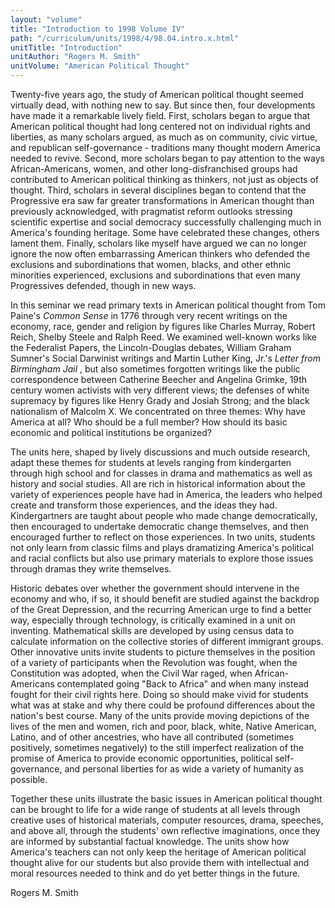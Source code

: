 ```yaml
---
layout: "volume"
title: "Introduction to 1998 Volume IV"
path: "/curriculum/units/1998/4/98.04.intro.x.html"
unitTitle: "Introduction"
unitAuthor: "Rogers M. Smith"
unitVolume: "American Political Thought"
---
```

<body>
 <p>
  Twenty-five years ago, the study of American political thought seemed virtually dead, with nothing new to say.   But since then, four developments have made it a remarkable lively field.  First, scholars began to argue that American political thought had long centered not on individual rights and liberties, as many scholars argued, as much as on community, civic virtue, and republican self-governance - traditions many thought modern America needed to revive.  Second, more scholars began to pay attention to the ways African-Americans, women, and other long-disfranchised groups had contributed to American political thinking as thinkers, not just as objects of thought.  Third, scholars in several disciplines began to contend that the Progressive era saw far greater transformations in American thought than previously acknowledged, with pragmatist reform outlooks stressing scientific expertise and social democracy successfully challenging much in America's founding heritage.  Some have celebrated these changes, others lament them.  Finally, scholars like myself have argued we can no longer ignore the now often embarrassing American thinkers who defended the exclusions and subordinations that women, blacks, and other ethnic minorities experienced, exclusions and subordinations that even many Progressives defended, though in new ways.
 </p>
 <p>
  In this seminar we read primary texts in American political thought from Tom Paine's
  <i>
   Common Sense
  </i>
  in 1776 through very recent writings on the economy, race, gender and religion by figures like Charles Murray, Robert Reich, Shelby Steele and Ralph Reed.  We examined well-known works like the Federalist Papers, the Lincoln-Douglas debates, William Graham Sumner's Social Darwinist writings and Martin Luther King, Jr.'s
  <i>
   Letter from Birmingham Jail
  </i>
  , but also sometimes forgotten writings like the public correspondence between Catherine Beecher and Angelina Grimke, 19th century women activists with very different views; the defenses of white supremacy by figures like Henry Grady and Josiah Strong; and the black nationalism of Malcolm X.  We concentrated on three themes: Why have America at all?  Who should be a full member?  How should its basic economic and political institutions be organized?
 </p>
 <p>
  The units here, shaped by lively discussions and much outside research, adapt these themes for students at levels ranging from kindergarten through high school and for classes in drama and mathematics as well as history and social studies.  All are rich in historical information about the variety of experiences people have had in America, the leaders who helped create and transform those experiences, and the ideas they had.  Kindergartners are taught about people who made change democratically, then encouraged to undertake democratic change themselves, and then encouraged further to reflect on those experiences.  In two units, students not only learn from classic films and plays dramatizing America's political and racial conflicts but also use primary materials to explore those issues through dramas they write themselves.
 </p>
 <p>
  Historic debates over whether the government should intervene in the economy and who, if so, it should benefit are studied against the backdrop of the Great Depression, and the recurring American urge to find a better way, especially through technology, is critically examined in a unit on inventing.  Mathematical skills are developed by using census data to calculate information on the collective stories of different immigrant groups.  Other innovative units invite students to picture themselves in the position of a variety of participants when the Revolution was fought, when the Constitution was adopted, when the Civil War raged, when African-Americans contemplated going "Back to Africa" and when many instead fought for their civil rights here.  Doing so should make vivid for students what was at stake and why there could be profound differences about the nation's best course.  Many of the units provide moving depictions of the lives of the men and women, rich and poor, black, white, Native American, Latino, and of other ancestries, who have all contributed (sometimes positively, sometimes negatively) to the still imperfect realization of the promise of America to provide economic opportunities, political self-governance, and personal liberties for as wide a variety of humanity as possible.
 </p>
 <p>
  Together these units illustrate the basic issues in American political thought can be brought to life for a wide range of students at all levels through creative uses of historical materials, computer resources, drama, speeches, and above all, through the students' own reflective imaginations, once they are informed by substantial factual knowledge.  The units show how America's teachers can not only keep the heritage of American political thought alive for our students but also provide them with intellectual and moral resources needed to think and do yet better things in the future.
 </p>
 <p>
  Rogers M. Smith
 </p>
 <p>
 </p>
 <p>
 </p>
</body>